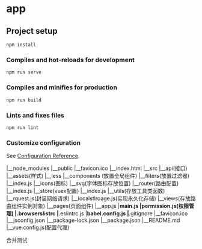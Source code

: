 # app

## Project setup
```
npm install
```

### Compiles and hot-reloads for development
```
npm run serve
```

### Compiles and minifies for production
```
npm run build
```

### Lints and fixes files
```
npm run lint
```

### Customize configuration
See [Configuration Reference](https://cli.vuejs.org/config/).


|__node_modules
|__public
  |__favicon.ico
  |__index.html
|__src
  |__api(接口)
  |__assets(样式)
     |__less
  |__components (放置全局组件) 
  |__filters(放置过滤器)
     |__index.js
  |__icons(图标)
     |__svg(字体图标存放位置)
  |__router(路由配置)
     |__index.js
  |__store(vuex配置)
     |__index.js
  |__utils(存放工具类函数)
     |__rquest.js(封装网络请求)
     |__localstlroage.js(实现永久化存储)
  |__views(存放路由组件实例对象)
  |__pages(页面组件)
  |__app.js
  |__main.js
  |__permission.js(权限管理)
|__.browserslistrc
|__.eslintrc.js
|__babel.config.js
|__.gitignore
|__favicon.ico
|__jsconfig.json
|__package-lock.json
|__package.json
|__README.md
|__vue.config.js(配置代理)

合并测试
